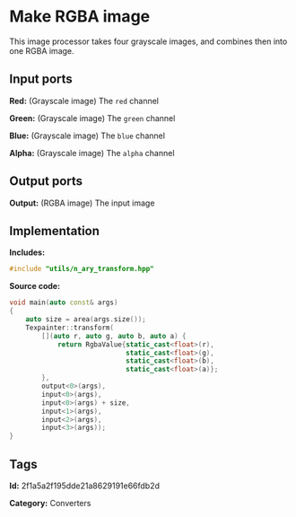 # Make RGBA image

This image processor takes four grayscale images, and combines then into one  RGBA image.

## Input ports

__Red:__ (Grayscale image) The `red` channel

__Green:__ (Grayscale image) The `green` channel

__Blue:__ (Grayscale image) The `blue` channel

__Alpha:__ (Grayscale image) The `alpha` channel

## Output ports

__Output:__ (RGBA image) The input image

## Implementation

__Includes:__ 

```c++
#include "utils/n_ary_transform.hpp"
```

__Source code:__ 

```c++
void main(auto const& args)
{
	auto size = area(args.size());
	Texpainter::transform(
	    [](auto r, auto g, auto b, auto a) {
		    return RgbaValue{static_cast<float>(r),
		                     static_cast<float>(g),
		                     static_cast<float>(b),
		                     static_cast<float>(a)};
	    },
	    output<0>(args),
	    input<0>(args),
	    input<0>(args) + size,
	    input<1>(args),
	    input<2>(args),
	    input<3>(args));
}
```

## Tags

__Id:__ 2f1a5a2f195dde21a8629191e66fdb2d

__Category:__ Converters